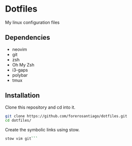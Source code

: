 # Dotfiles
My linux configuration files

## Dependencies
- neovim
- git
- zsh
- Oh My Zsh
- i3-gaps
- polybar
- tmux

## Installation

Clone this repository and cd into it.
```bash
git clone https://github.com/forerosantiago/dotfiles.git
cd dotfiles/
```

Create the symbolic links using stow.
```bash
stow vim git```


